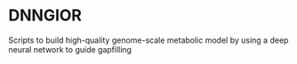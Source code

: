 # DNNGIOR
Scripts to build high-quality genome-scale metabolic model by using a deep neural network to guide gapfilling
